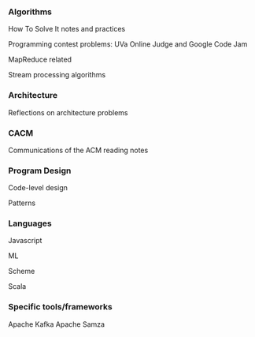 ### Algorithms ###
How To Solve It notes and practices

Programming contest problems: UVa Online Judge and Google Code Jam

MapReduce related

Stream processing algorithms

### Architecture ###
Reflections on architecture problems

### CACM ###
Communications of the ACM reading notes

### Program Design ###
Code-level design

Patterns

### Languages ###
Javascript

ML

Scheme

Scala

### Specific tools/frameworks ###
Apache Kafka
Apache Samza
